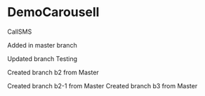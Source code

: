 # DemoCarousell
CallSMS

Added in master branch

Updated branch Testing

Created branch b2 from Master

Created branch b2-1 from Master
Created branch b3 from Master
